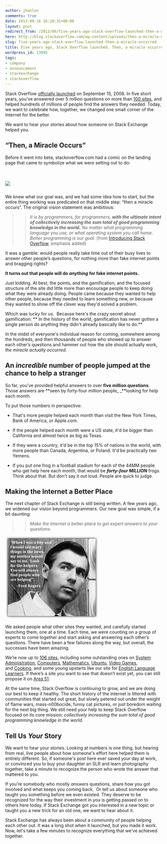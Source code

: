 ```yaml
---
author: jhanlon
comments: true
date: 2013-09-16 16:20:31+00:00
layout: post
redirect_from: /2013/09/five-years-ago-stack-overflow-launched-then-a-miracle-occurred
hero: http://blog.stackoverflow.com/wp-content/uploads/then-a-miracle-occurs-cartoon.png
slug: five-years-ago-stack-overflow-launched-then-a-miracle-occurred
title: Five years ago, Stack Overflow launched. Then, a miracle occurred.
wordpress_id: 13995
tags:
- company
- announcement
- stackexchange
- stackoverflow
---
```





Stack Overflow [officially launched](http://www.codinghorror.com/blog/2008/09/stack-overflow-none-of-us-is-as-dumb-as-all-of-us.html) on September 15, 2008. In five short years, you've answered over 5 million questions on more than [100 sites](http://stackexchange.com/sites), and helped hundreds of millions of people find the answers they needed. Today, we want to celebrate how, together, we changed one small corner of the Internet for the better.




We want to hear your stories about how someone on Stack Exchange helped you.





## “Then, a Miracle Occurs”




Before it went into beta, stackoverflow.com had a comic on the landing page that came to symbolize what we were setting out to do:





# [![](http://blog.stackoverflow.com/wp-content/uploads/then-a-miracle-occurs-cartoon.png)](http://blog.stackoverflow.com/2008/09/then-a-miracle-occurs-public-beta/)




We knew what our goal was, and we had some idea how to start, but the entire thing working was predicated on that middle step: “then a miracle occurs”. The original vision statement was ambitious:





<blockquote>

> 
> _It is by programmers, for programmers, **with the ultimate intent of collectively increasing the sum total of good programming knowledge in the world.** No matter what programming language you use, or what operating system you call home. Better programming is our goal._ (from [Introducing Stack Overflow](http://www.codinghorror.com/blog/2008/04/introducing-stackoverflow-com.html), emphasis added)
> 
> 
</blockquote>




It was a gamble: would people really take time out of their busy lives to answer other people’s questions, for nothing more than fake internet points and bragging rights?




**It turns out that people will do _anything_ for fake internet points.**




Just kidding. At best, the points, and the gamification, and the focused structure of the site did little more than encourage people to keep doing what they were already doing. People came because they wanted to help other people, because they needed to learn something new, or because they wanted to show off the clever way they'd solved a problem.


Which was lucky for us.  Because here's the crazy secret about gamification: ** In the history of the world, gamification has never gotten a single person do anything they didn't already basically like to do.**


In the midst of everyone's individual reason for coming, somewhere among the hundreds, and then thousands of people who showed up to answer each other’s questions and hammer out how the site should actually work, _the miracle actually occurred._





## An _incredible_ number of people jumped at the chance to help a stranger


So far, you've provided helpful answers to over **five million questions**. Those answers are **seen by forty-four million people_ _**looking for help each month.

To put those numbers in perspective:



	
  * That's more people helped each month than visit the New York Times, Bank of America, or Apple.com.

	
  * If the people helped each month were a US state, it'd be bigger than California and almost twice as big as Texas.

	
  * If they were a country, it'd be in the top 15% of nations in the world, with more people than Canada, Argentina, or Poland. It'd be practically _two_ Yemens.

	
  * If you put one frog in a football stadium for each of the 44MM people who get help here each month, that would be **_forty-four MILLION_** frogs. Think about that. But don't say it out loud. People are quick to judge.




## Making the Internet a Better Place




The next chapter of Stack Exchange is still being written. A few years ago, we widened our vision beyond programmers. Our new goal was simple, if a bit daunting:





<blockquote>

> 
> _Make the Internet a better place to get expert answers to your questions._
> 
> 
</blockquote>


![fredrogers shadow](/images/wordpress/fredrogers-shadow-300x266.jpg)


We asked people what other sites they wanted, and carefully started launching them, one at a time. Each time, we were counting on a group of experts to come together and start asking and answering each other’s questions. There have been a few failures along the way, but overall, the successes have been amazing.


We’re now up to [106 sites](http://stackexchange.com/sites), including some outstanding ones on [System Administration](http://serverfault.com), [Computers](http://superuser.com), [Mathematics](http://math.stackexchange.com), [Ubuntu](http://askubuntu.com), [Video Games](http://arqade.com), and [Cooking](http://seasonedadvice.com), and some young upstarts like our site for [English Language Learners](http://ell.stackexchange.com/). If there’s a site you want to see that doesn’t exist yet, you can still propose it on [Area 51](http://area51.stackexchange.com).


At the same time, Stack Overflow is continuing to grow, and we are doing our best to keep it healthy. The short history of the internet is littered with communities that started out great, but slowly petered out under the weight of flame wars, mass-n00bocide, funny cat pictures, or just boredom waiting for the next big thing. We still need your help to keep Stack Overflow focused on its core mission: _collectively increasing the sum total of good programming knowledge in the world._





## Tell Us _Your_ Story




We want to hear your stories. Looking at numbers is one thing, but hearing from real, live people about how someone's effort here helped them is entirely different. So, if someone's post here ever saved your day at work, or convinced you to buy your daughter an SLR and learn photography together, take a minute to recognize the person who wrote the answer that mattered to you.




If you’re somebody who mostly _answers_ questions, share how you got involved and what keeps you coming back.  Or tell us about someone who taught you something before we even existed. They deserve to be recognized for the way their investment in you is getting passed on to others here today. If Stack Exchange got you interested in a new topic or taught you a new trick for an old one, we want to hear about it.


Stack Exchange has always been about a community of people helping each other out. It was a long shot when it launched, but you made it work. Now, let's take a few minutes to recognize everything that we've achieved together.


